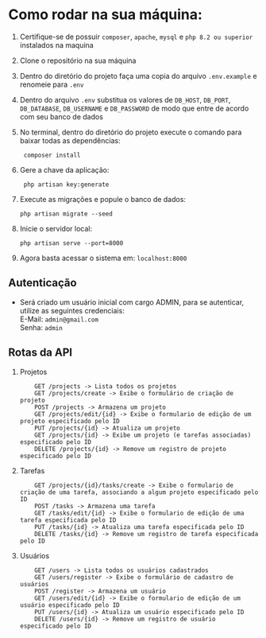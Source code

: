 # Como rodar na sua máquina:

1. Certifique-se de possuir `composer`, `apache`, `mysql` e `php 8.2 ou superior` instalados na maquina
2. Clone o repositório na sua máquina
3. Dentro do diretório do projeto faça uma copia do arquivo `.env.example` e renomeie para `.env`
4. Dentro do arquivo `.env` substitua os valores de `DB_HOST`, `DB_PORT`, `DB_DATABASE`, `DB_USERNAME` e `DB_PASSWORD` de modo que entre de acordo com seu banco de dados
5. No terminal, dentro do diretório do projeto execute o comando para baixar todas as dependências:
   ```   
    composer install
   ```
6. Gere a chave da aplicação:
   ```
    php artisan key:generate
   ```

7. Execute as migrações e popule o banco de dados:
    ```
    php artisan migrate --seed
    ```
8. Inicie o servidor local:
    ```
    php artisan serve --port=8000
    ```
9. Agora basta acessar o sistema em: `localhost:8000`

## Autenticação
* Será criado um usuário inicial com cargo ADMIN, para se autenticar, utilize as seguintes credenciais:\
E-Mail: `admin@gmail.com`\
Senha: `admin`

## Rotas da API

1. Projetos
   ```
       GET /projects -> Lista todos os projetos
       GET /projects/create -> Exibe o formulário de criação de projeto
       POST /projects -> Armazena um projeto
       GET /projects/edit/{id} -> Exibe o formulario de edição de um projeto especificado pelo ID
       PUT /projects/{id} -> Atualiza um projeto
       GET /projects/{id} -> Exibe um projeto (e tarefas associadas) especificado pelo ID
       DELETE /projects/{id} -> Remove um registro de projeto especificado pelo ID
   ```
2. Tarefas
   ```
       GET /projects/{id}/tasks/create -> Exibe o formulario de criação de uma tarefa, associando a algum projeto especificado pelo ID
       POST /tasks -> Armazena uma tarefa
       GET /tasks/edit/{id} -> Exibe o formulario de edição de uma tarefa especificada pelo ID
       PUT /tasks/{id} -> Atualiza uma tarefa especificada pelo ID
       DELETE /tasks/{id} -> Remove um registro de tarefa especificada pelo ID
   ```
3. Usuários
   ```
       GET /users -> Lista todos os usuários cadastrados
       GET /users/register -> Exibe o formulário de cadastro de usuários
       POST /register -> Armazena um usuário
       GET /users/edit/{id} -> Exibe o formulario de edição de um usuário especificado pelo ID
       PUT /users/{id} -> Atualiza um usuário especificado pelo ID
       DELETE /users/{id} -> Remove um registro de usuário especificado pelo ID
   ```
